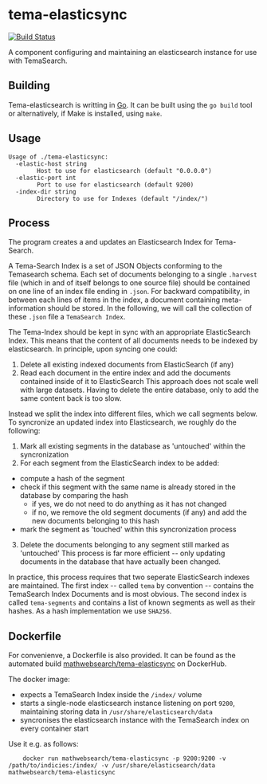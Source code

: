 # tema-elasticsync

[![Build Status](https://travis-ci.org/MathWebSearch/tema-elasticsync.svg?branch=master)](https://travis-ci.org/MathWebSearch/tema-elasticsync)

A component configuring and maintaining an elasticsearch instance for use with TemaSearch. 

## Building

Tema-elasticsearch is writting in [Go](https://golang.org). 
It can be built using the `go build` tool or alternatively, if Make is installed, using `make`. 

## Usage

```
Usage of ./tema-elasticsync:
  -elastic-host string
        Host to use for elasticsearch (default "0.0.0.0")
  -elastic-port int
        Port to use for elasticsearch (default 9200)
  -index-dir string
        Directory to use for Indexes (default "/index/")
```

## Process

The program creates a and updates an Elasticsearch Index for Tema-Search. 

A Tema-Search Index is a set of JSON Objects conforming to the Temasearch schema. 
Each set of documents belonging to a single `.harvest` file (which in and of itself belongs to one source file) should be contained on one line of an index file ending in `.json`. 
For backward compatibility, in between each lines of items in the index, a document containing meta-information should be stored. 
In the following, we will call the collection of these `.json` file a `TemaSearch Index`. 

The Tema-Index should be kept in sync with an appropriate ElasticSearch Index. 
This means that the content of all documents needs to be indexed by elasticsearch. 
In principle, upon syncing one could:
1. Delete all existing indexed documents from ElasticSearch (if any)
2. Read each document in the entire index and add the documents contained inside of it to ElasticSearch
This approach does not scale well with large datasets. 
Having to delete the entire database, only to add the same content back is too slow. 

Instead we split the index into different files, which we call segments below. 
To syncronize an updated index into Elasticsearch, we roughly do the following:
1. Mark all existing segments in the database as 'untouched' within the syncronization
2. For each segment from the ElasticSearch index to be added:
  - compute a hash of the segment
  - check if this segment with the same name is already stored in the database by comparing the hash
    - if yes, we do not need to do anything as it has not changed
    - if no, we remove the old segment documents (if any) and add the new documents belonging to this hash
  - mark the segment as 'touched' within this syncronization process
3. Delete the documents belonging to any segment still marked as 'untouched'
This process is far more efficient -- only updating documents in the database that have actually been changed. 

In practice, this process requires that two seperate ElasticSearch indexes are maintained. 
The first index -- called `tema` by convention -- contains the TemaSearch Index Documents and is most obvious. 
The second index is called `tema-segments` and contains a list of known segments as well as their hashes. 
As a hash implementation we use `SHA256`. 

## Dockerfile

For convenienve, a Dockerfile is also provided. 
It can be found as the automated build [mathwebsearch/tema-elasticsync](https://hub.docker.com/r/mathwebsearch/tema-elasticsync) on DockerHub. 

The docker image:
- expects a TemaSearch Index inside the `/index/` volume
- starts a single-node elasticsearch instance listening on port `9200`, maintaining storing data in `/usr/share/elasticsearch/data`
- syncronises the elasticsearch instance with the TemaSearch index on every container start

Use it e.g. as follows:

```
    docker run mathwebsearch/tema-elasticsync -p 9200:9200 -v /path/to/indicies:/index/ -v /usr/share/elasticsearch/data mathwebsearch/tema-elasticsync
```